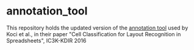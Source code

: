 # annotation_tool
This repository holds the updated version of the [annotation tool](https://github.com/elviskoci/XCellAnnotator) used by Koci et al., in their paper "Cell Classification for Layout Recognition in Spreadsheets", IC3K-KDIR 2016

